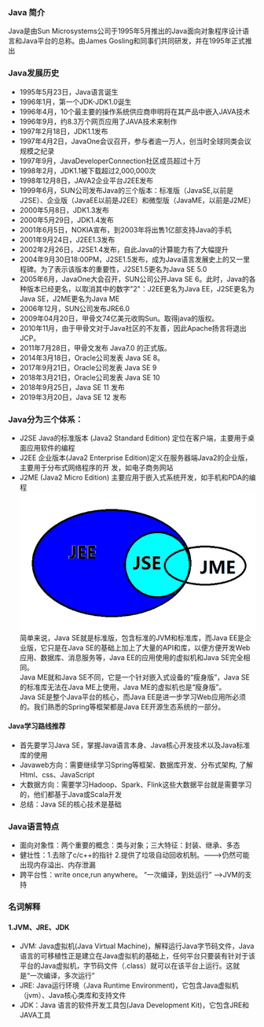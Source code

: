 ### Java 简介
Java是由Sun Microsystems公司于1995年5月推出的Java面向对象程序设计语言和Java平台的总称。由James Gosling和同事们共同研发，并在1995年正式推出

### Java发展历史
- 1995年5月23日，Java语言诞生
- 1996年1月，第一个JDK-JDK1.0诞生
- 1996年4月，10个最主要的操作系统供应商申明将在其产品中嵌入JAVA技术
- 1996年9月，约8.3万个网页应用了JAVA技术来制作
- 1997年2月18日，JDK1.1发布
- 1997年4月2日，JavaOne会议召开，参与者逾一万人，创当时全球同类会议规模之纪录
- 1997年9月，JavaDeveloperConnection社区成员超过十万
- 1998年2月，JDK1.1被下载超过2,000,000次
- 1998年12月8日，JAVA2企业平台J2EE发布
- 1999年6月，SUN公司发布Java的三个版本：标准版（JavaSE,以前是J2SE）、企业版（JavaEE以前是J2EE）和微型版（JavaME，以前是J2ME）
- 2000年5月8日，JDK1.3发布
- 2000年5月29日，JDK1.4发布
- 2001年6月5日，NOKIA宣布，到2003年将出售1亿部支持Java的手机
- 2001年9月24日，J2EE1.3发布
- 2002年2月26日，J2SE1.4发布，自此Java的计算能力有了大幅提升
- 2004年9月30日18:00PM，J2SE1.5发布，成为Java语言发展史上的又一里程碑。为了表示该版本的重要性，J2SE1.5更名为Java SE 5.0
- 2005年6月，JavaOne大会召开，SUN公司公开Java SE 6。此时，Java的各种版本已经更名，以取消其中的数字"2"：J2EE更名为Java EE，J2SE更名为Java SE，J2ME更名为Java ME
- 2006年12月，SUN公司发布JRE6.0
- 2009年04月20日，甲骨文74亿美元收购Sun。取得java的版权。
- 2010年11月，由于甲骨文对于Java社区的不友善，因此Apache扬言将退出JCP。
- 2011年7月28日，甲骨文发布 Java7.0 的正式版。
- 2014年3月18日，Oracle公司发表 Java SE 8。
- 2017年9月21日，Oracle公司发表 Java SE 9
- 2018年3月21日，Oracle公司发表 Java SE 10
- 2018年9月25日，Java SE 11 发布
- 2019年3月20日，Java SE 12 发布

### Java分为三个体系：
- J2SE Java的标准版本 (Java2 Standard Edition) 定位在客户端，主要用于桌面应用软件的编程
- J2EE 企业版本(Java2 Enterprise Edition)定义在服务器端Java2的企业版，主要用于分布式网络程序的开 发，如电子商务网站
- J2ME (Java2 Micro Edition) 主要应用于嵌入式系统开发，如手机和PDA的编程
<img src="..\..\..\img\Java教程\Java入门\J2SE-J2EE-J2ME.png" /><br>
简单来说，Java SE就是标准版，包含标准的JVM和标准库，而Java EE是企业版，它只是在Java SE的基础上加上了大量的API和库，以便方便开发Web应用、数据库、消息服务等，Java EE的应用使用的虚拟机和Java SE完全相同。<br>
Java ME就和Java SE不同，它是一个针对嵌入式设备的“瘦身版”，Java SE的标准库无法在Java ME上使用，Java ME的虚拟机也是“瘦身版”。<br>
Java SE是整个Java平台的核心，而Java EE是进一步学习Web应用所必须的。我们熟悉的Spring等框架都是Java EE开源生态系统的一部分。<br>

#### Java学习路线推荐
- 首先要学习Java SE，掌握Java语言本身、Java核心开发技术以及Java标准库的使用
- Javaweb方向：需要继续学习Spring等框架、数据库开发、分布式架构, 了解Html、css、JavaScript
- 大数据方向：需要学习Hadoop、Spark、Flink这些大数据平台就是需要学习的，他们都基于Java或Scala开发
- 总结：Java SE的核心技术是基础

### Java语言特点
- 面向对象性：两个重要的概念：类与对象；三大特征：封装、继承、多态<br>
- 健壮性：1.去除了c/c++的指针 2.提供了垃圾自动回收机制。--->仍然可能出现内存溢出、内存泄漏<br>
- 跨平台性：write once,run anywhere。 “一次编译，到处运行”  -->JVM的支持<br>

### 名词解释
#### 1.JVM、JRE、JDK
- JVM: Java虚拟机(Java Virtual Machine)，解释运行Java字节码文件，Java语言的可移植性正是建立在Java虚拟机的基础上，任何平台只要装有针对于该平台的Java虚拟机，字节码文件（.class）就可以在该平台上运行。这就是“一次编译，多次运行”
- JRE: Java运行环境（Java Runtime Environment)，它包含Java虚拟机（jvm）、Java核心类库和支持文件
- JDK：Java 语言的软件开发工具包(Java Development Kit)，它包含JRE和JAVA工具



